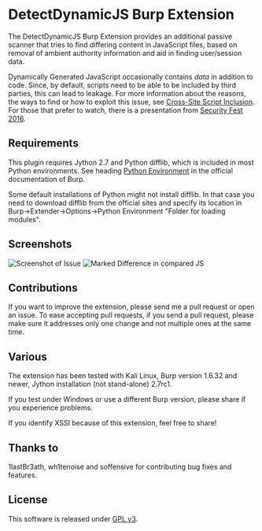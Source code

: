 # DetectDynamicJS Burp Extension

The DetectDynamicJS Burp Extension provides an additional passive scanner that tries to find differing content in JavaScript files, based on removal of ambient authority information and aid in finding user/session data.

Dynamically Generated JavaScript occasionally contains *data* in addition to code. Since, by default, scripts need to be able to be included by third parties, this can lead to leakage. For more information about the reasons, the ways to find or how to exploit this issue, see [Cross-Site Script Inclusion](http://www.scip.ch/en/?labs.20160414). For those that prefer to watch, there is a presentation from [Security Fest 2016](https://www.youtube.com/watch?v=5qA0CtS6cZ4).

## Requirements
This plugin requires Jython 2.7 and Python difflib, which is included in most Python environments. See heading [Python Environment](http://portswigger.net/burp/help/extender.html) in the official documentation of Burp. 

Some default installations of Python might not install difflib. In that case you need to download difflib from the official sites and specify its location in Burp->Extender->Options->Python Environment "Folder for loading modules". 

## Screenshots
![Screenshot of Issue](https://github.com/luh2/DetectDynamicJS/blob/master/screenshots/generic.png)
![Marked Difference in compared JS](https://github.com/luh2/DetectDynamicJS/blob/master/screenshots/secret.png)

## Contributions
If you want to improve the extension, please send me a pull request or open an issue. To ease accepting pull requests, if you send a pull request, please make sure it addresses only one change and not multiple ones at the same time.

## Various
The extension has been tested with Kali Linux, Burp version 1.6.32 and newer, Jython installation (not stand-alone) 2.7rc1.

If you test under Windows or use a different Burp version, please share if you experience problems.

If you identify XSSI because of this extension, feel free to share!

## Thanks to

1lastBr3ath, wh1tenoise and soffensive for contributing bug fixes and features.

## License
This software is released under [GPL v3](https://www.gnu.org/licenses/gpl-3.0.en.html).

